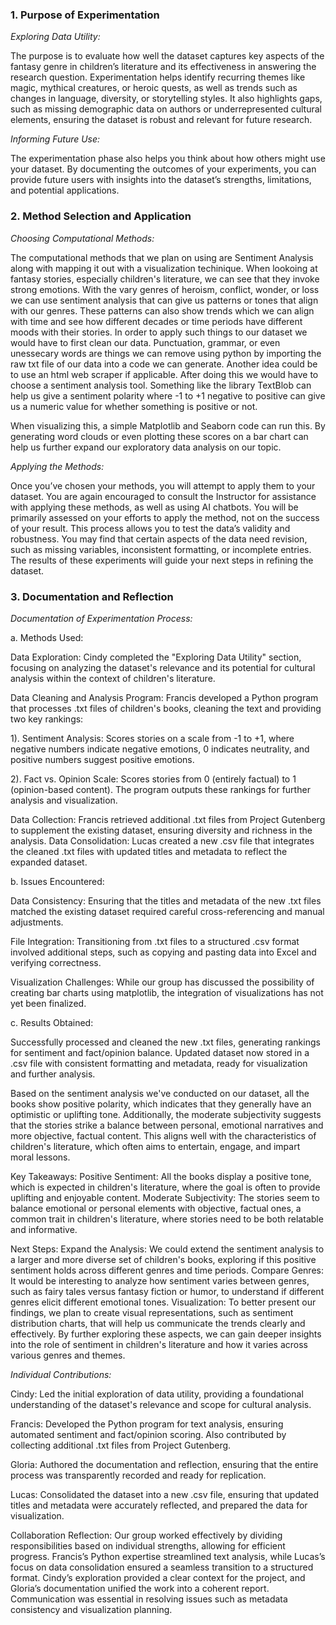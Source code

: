 ### 1. Purpose of Experimentation
   
*Exploring Data Utility:* 

The purpose is to evaluate how well the dataset captures key aspects of the fantasy genre in children’s literature and its effectiveness in answering the research question. Experimentation helps identify recurring themes like magic, mythical creatures, or heroic quests, as well as trends such as changes in language, diversity, or storytelling styles. It also highlights gaps, such as missing demographic data on authors or underrepresented cultural elements, ensuring the dataset is robust and relevant for future research.

*Informing Future Use:* 

The experimentation phase also helps you think about how others might use your dataset. By documenting the outcomes of your experiments, you can provide future users with insights into the dataset’s strengths, limitations, and potential applications.

### 2. Method Selection and Application

*Choosing Computational Methods:* 

The computational methods that we plan on using are Sentiment Analysis along with mapping it out with a visualization techinique. When lookoing at fantasy stories, especially children's literature, we can see that they invoke strong emotions. With the vary genres of heroism, conflict, wonder, or loss we can use sentiment analysis that can give us patterns or tones that align with our genres. These patterns can also show trends which we can align with time and see how different decades or time periods have different moods with their stories. In order to apply such things to our dataset we would have to first clean our data. Punctuation, grammar, or even unessecary words are things we can remove using python by importing the raw txt file of our data into a code we can generate. Another idea could be to use an html web scraper if applicable. After doing this we would have to choose a sentiment analysis tool. Something like the library TextBlob can help us give a sentiment polarity where -1 to +1 negative to positive can give us a numeric value for whether something is positive or not.

When visualizing this, a simple Matplotlib and Seaborn code can run this. By generating word clouds or even plotting these scores on a bar chart can help us further expand our exploratory data analysis on our topic.

*Applying the Methods:* 

Once you’ve chosen your methods, you will attempt to apply them to your dataset. You are again encouraged to consult the Instructor for assistance with applying these methods, as well as using AI chatbots. You will be primarily assessed on your efforts to apply the method, not on the success of your result. This process allows you to test the data’s validity and robustness. You may find that certain aspects of the data need revision, such as missing variables, inconsistent formatting, or incomplete entries. The results of these experiments will guide your next steps in refining the dataset.

### 3. Documentation and Reflection
*Documentation of Experimentation Process:*

a. Methods Used:

Data Exploration: 
Cindy completed the "Exploring Data Utility" section, focusing on analyzing the dataset's relevance and its potential for cultural analysis within the context of children's literature.

Data Cleaning and Analysis Program: 
Francis developed a Python program that processes .txt files of children's books, cleaning the text and providing two key rankings:

1). Sentiment Analysis: 
Scores stories on a scale from -1 to +1, where negative numbers indicate negative emotions, 0 indicates neutrality, and positive numbers suggest positive emotions.

2). Fact vs. Opinion Scale: 
Scores stories from 0 (entirely factual) to 1 (opinion-based content).
The program outputs these rankings for further analysis and visualization.

Data Collection: 
Francis retrieved additional .txt files from Project Gutenberg to supplement the existing dataset, ensuring diversity and richness in the analysis.
Data Consolidation: Lucas created a new .csv file that integrates the cleaned .txt files with updated titles and metadata to reflect the expanded dataset.

b. Issues Encountered:

Data Consistency: Ensuring that the titles and metadata of the new .txt files matched the existing dataset required careful cross-referencing and manual adjustments.

File Integration: Transitioning from .txt files to a structured .csv format involved additional steps, such as copying and pasting data into Excel and verifying correctness.

Visualization Challenges: 
While our group has discussed the possibility of creating bar charts using matplotlib, the integration of visualizations has not yet been finalized.

c. Results Obtained:

Successfully processed and cleaned the new .txt files, generating rankings for sentiment and fact/opinion balance.
Updated dataset now stored in a .csv file with consistent formatting and metadata, ready for visualization and further analysis.

Based on the sentiment analysis we've conducted on our dataset, all the books show positive polarity, which indicates that they generally have an optimistic or uplifting tone. Additionally, the moderate subjectivity suggests that the stories strike a balance between personal, emotional narratives and more objective, factual content. This aligns well with the characteristics of children's literature, which often aims to entertain, engage, and impart moral lessons.

Key Takeaways:
Positive Sentiment: All the books display a positive tone, which is expected in children's literature, where the goal is often to provide uplifting and enjoyable content.
Moderate Subjectivity: The stories seem to balance emotional or personal elements with objective, factual ones, a common trait in children's literature, where stories need to be both relatable and informative.

Next Steps:
Expand the Analysis: We could extend the sentiment analysis to a larger and more diverse set of children's books, exploring if this positive sentiment holds across different genres and time periods.
Compare Genres: It would be interesting to analyze how sentiment varies between genres, such as fairy tales versus fantasy fiction or humor, to understand if different genres elicit different emotional tones.
Visualization: To better present our findings, we plan to create visual representations, such as sentiment distribution charts, that will help us communicate the trends clearly and effectively.
By further exploring these aspects, we can gain deeper insights into the role of sentiment in children's literature and how it varies across various genres and themes.

*Individual Contributions:*

Cindy: Led the initial exploration of data utility, providing a foundational understanding of the dataset's relevance and scope for cultural analysis.

Francis: Developed the Python program for text analysis, ensuring automated sentiment and fact/opinion scoring. Also contributed by collecting additional .txt files from Project Gutenberg.

Gloria: Authored the documentation and reflection, ensuring that the entire process was transparently recorded and ready for replication.

Lucas: Consolidated the dataset into a new .csv file, ensuring that updated titles and metadata were accurately reflected, and prepared the data for visualization.

Collaboration Reflection: Our group worked effectively by dividing responsibilities based on individual strengths, allowing for efficient progress. Francis’s Python expertise streamlined text analysis, while Lucas’s focus on data consolidation ensured a seamless transition to a structured format. Cindy’s exploration provided a clear context for the project, and Gloria’s documentation unified the work into a coherent report. Communication was essential in resolving issues such as metadata consistency and visualization planning. 

